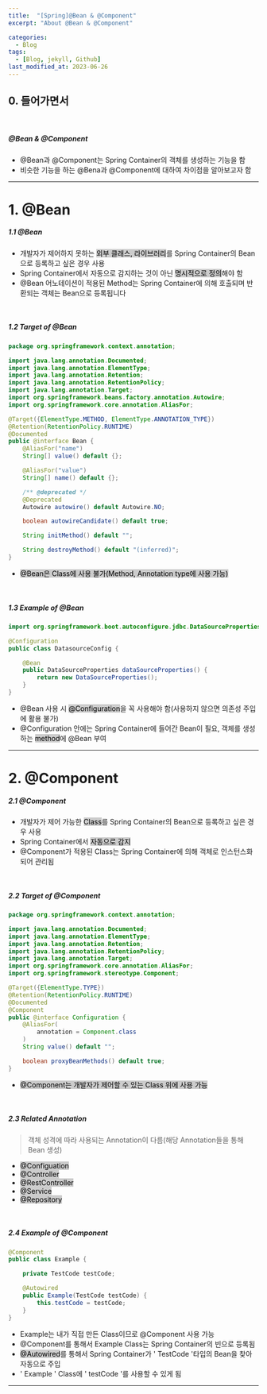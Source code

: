 ```yaml
---
title:  "[Spring]@Bean & @Component"
excerpt: "About @Bean & @Component"

categories:
  - Blog
tags:
  - [Blog, jekyll, Github]
last_modified_at: 2023-06-26
---
```



## 0. 들어가면서

<br />

##### @Bean & @Component

- @Bean과 @Component는 Spring Container의 객체를 생성하는 기능을 함
- 비슷한 기능을 하는 @Bena과 @Component에 대하여 차이점을 알아보고자 함

---


# 1. @Bean

##### 1.1 @Bean

- 개발자가 제어하지 못하는 <mark style="background-color:#cccccc">외부 클래스, 라이브러리</mark>를 Spring Container의 Bean으로 등록하고 싶은 경우 사용
- Spring Container에서 자동으로 감지하는 것이 아닌 <mark style="background-color:#cccccc">명시적으로 정의</mark>해야 함
- @Bean 어노테이션이 적용된 Method는 Spring Container에 의해 호출되며 반환되는 객체는 Bean으로 등록됩니다

<br />

##### 1.2 Target of @Bean


```java
package org.springframework.context.annotation;

import java.lang.annotation.Documented;
import java.lang.annotation.ElementType;
import java.lang.annotation.Retention;
import java.lang.annotation.RetentionPolicy;
import java.lang.annotation.Target;
import org.springframework.beans.factory.annotation.Autowire;
import org.springframework.core.annotation.AliasFor;

@Target({ElementType.METHOD, ElementType.ANNOTATION_TYPE})
@Retention(RetentionPolicy.RUNTIME)
@Documented
public @interface Bean {
    @AliasFor("name")
    String[] value() default {};

    @AliasFor("value")
    String[] name() default {};

    /** @deprecated */
    @Deprecated
    Autowire autowire() default Autowire.NO;

    boolean autowireCandidate() default true;

    String initMethod() default "";

    String destroyMethod() default "(inferred)";
}

```

- <mark style="background-color:#cccccc">@Bean은 Class에 사용 불가(Method, Annotation type에 사용 가능)</mark>

<br />

##### 1.3 Example of @Bean

```java
import org.springframework.boot.autoconfigure.jdbc.DataSourceProperties;

@Configuration
public class DatasourceConfig {

    @Bean
    public DataSourceProperties dataSourceProperties() {
        return new DataSourceProperties();
    }
}
```

- @Bean 사용 시 <mark style="background-color:#cccccc">@Configuration</mark>을 꼭 사용해야 함(사용하지 않으면 의존성 주입에 활용 불가)
- @Configuration 안에는 Spring Container에 들어간 Bean이 필요, 객체를 생성하는 <mark style="background-color:#cccccc">method</mark>에 @Bean 부여


---

# 2. @Component

##### 2.1 @Component

- 개발자가 제어 가능한 <mark style="background-color:#cccccc">Class</mark>를 Spring Container의 Bean으로 등록하고 싶은 경우 사용
- Spring Container에서 <mark style="background-color:#cccccc">자동으로 감지</mark>
- @Component가 적용된 Class는 Spring Container에 의해 객체로 인스턴스화되어 관리됨


<br />

##### 2.2 Target of @Component

```java
package org.springframework.context.annotation;

import java.lang.annotation.Documented;
import java.lang.annotation.ElementType;
import java.lang.annotation.Retention;
import java.lang.annotation.RetentionPolicy;
import java.lang.annotation.Target;
import org.springframework.core.annotation.AliasFor;
import org.springframework.stereotype.Component;

@Target({ElementType.TYPE})
@Retention(RetentionPolicy.RUNTIME)
@Documented
@Component
public @interface Configuration {
    @AliasFor(
        annotation = Component.class
    )
    String value() default "";

    boolean proxyBeanMethods() default true;
}

```

- <mark style="background-color:#cccccc">@Component는 개발자가 제어할 수 있는 Class 위에 사용 가능</mark>

<br />

##### 2.3 Related Annotation

> 객체 성격에 따라 사용되는 Annotation이 다름(해당 Annotation들을 통해 Bean 생성)

- <mark style="background-color:#cccccc">@Configuation</mark>
- <mark style="background-color:#cccccc">@Controller</mark>
- <mark style="background-color:#cccccc">@RestController</mark>
- <mark style="background-color:#cccccc">@Service</mark>
- <mark style="background-color:#cccccc">@Repository</mark>

<br />

##### 2.4 Example of @Component

```java
@Component
public class Example {

    private TestCode testCode;

    @Autowired
    public Example(TestCode testCode) {
        this.testCode = testCode;
    }
}
```

- Example는 내가 직접 만든 Class이므로 @Component 사용 가능  
- @Component를 통해서 Example Class는 Spring Container의 빈으로 등록됨
- <mark style="background-color:#cccccc">@Autowired</mark>를 통해서 Spring Container가 ' TestCode '타입의 Bean을 찾아 자동으로 주입
- ' Example ' Class에 ' testCode '를 사용할 수 있게 됨



---

